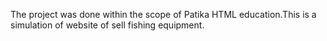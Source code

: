 The project was done within the scope of Patika HTML education.This is a simulation of website of sell fishing equipment.
